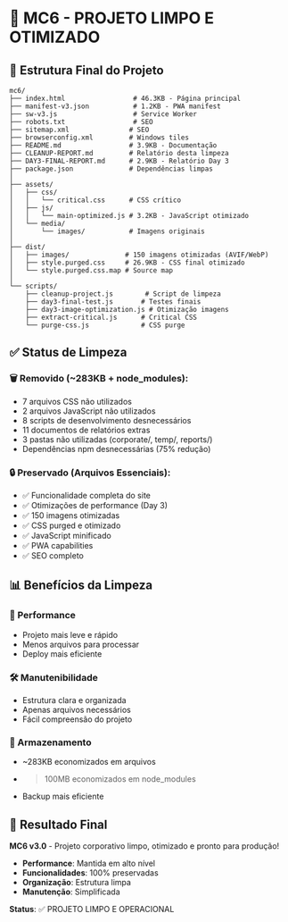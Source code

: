 # 🎉 MC6 - PROJETO LIMPO E OTIMIZADO

## 📁 Estrutura Final do Projeto

```
mc6/
├── index.html                 # 46.3KB - Página principal
├── manifest-v3.json           # 1.2KB - PWA manifest
├── sw-v3.js                   # Service Worker
├── robots.txt                 # SEO
├── sitemap.xml               # SEO
├── browserconfig.xml         # Windows tiles
├── README.md                 # 3.9KB - Documentação
├── CLEANUP-REPORT.md         # Relatório desta limpeza
├── DAY3-FINAL-REPORT.md      # 2.9KB - Relatório Day 3
├── package.json              # Dependências limpas
│
├── assets/
│   ├── css/
│   │   └── critical.css      # CSS crítico
│   ├── js/
│   │   └── main-optimized.js # 3.2KB - JavaScript otimizado
│   └── media/
│       └── images/           # Imagens originais
│
├── dist/
│   ├── images/              # 150 imagens otimizadas (AVIF/WebP)
│   ├── style.purged.css     # 26.9KB - CSS final otimizado
│   └── style.purged.css.map # Source map
│
└── scripts/
    ├── cleanup-project.js        # Script de limpeza
    ├── day3-final-test.js       # Testes finais
    ├── day3-image-optimization.js # Otimização imagens
    ├── extract-critical.js      # Critical CSS
    └── purge-css.js             # CSS purge
```

## ✅ Status de Limpeza

### 🗑️ Removido (~283KB + node_modules):
- 7 arquivos CSS não utilizados
- 2 arquivos JavaScript não utilizados  
- 8 scripts de desenvolvimento desnecessários
- 11 documentos de relatórios extras
- 3 pastas não utilizadas (corporate/, temp/, reports/)
- Dependências npm desnecessárias (75% redução)

### 🔒 Preservado (Arquivos Essenciais):
- ✅ Funcionalidade completa do site
- ✅ Otimizações de performance (Day 3)  
- ✅ 150 imagens otimizadas
- ✅ CSS purged e otimizado
- ✅ JavaScript minificado
- ✅ PWA capabilities
- ✅ SEO completo

## 📊 Benefícios da Limpeza

### 🚀 Performance
- Projeto mais leve e rápido
- Menos arquivos para processar
- Deploy mais eficiente

### 🛠️ Manutenibilidade  
- Estrutura clara e organizada
- Apenas arquivos necessários
- Fácil compreensão do projeto

### 💾 Armazenamento
- ~283KB economizados em arquivos
- >100MB economizados em node_modules
- Backup mais eficiente

## 🎯 Resultado Final

**MC6 v3.0** - Projeto corporativo limpo, otimizado e pronto para produção!

- **Performance**: Mantida em alto nível
- **Funcionalidades**: 100% preservadas  
- **Organização**: Estrutura limpa
- **Manutenção**: Simplificada

**Status**: ✅ PROJETO LIMPO E OPERACIONAL
